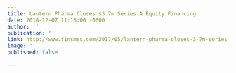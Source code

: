 ```yaml
---
title: Lantern Pharma Closes $3.7m Series A Equity Financing
date: 2018-12-07 11:16:06 -0600
author: ''
publication: ''
link: http://www.finsmes.com/2017/05/lantern-pharma-closes-3-7m-series-a-equity-financing.html
image: ''
published: false

---
```

